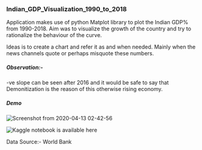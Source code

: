 ### Indian_GDP_Visualization_1990_to_2018

Application makes use of python Matplot library to plot the Indian GDP% from 1990-2018. Aim was to visualize the growth of the country and try to rationalize the behaviour of the curve.

Ideas is to create a chart and refer it as and when needed. Mainly when the news channels quote or perhaps misquote these numbers.

##### Observation:-
-ve slope can be seen after 2016 and it would be safe to say that Demonitization is the reason of this otherwise rising economy.

##### Demo
![Screenshot from 2020-04-13 02-42-56](https://user-images.githubusercontent.com/25440265/79083863-0ccf4080-7d31-11ea-9867-8933ab0d0420.png)

![Kaggle notebook is available here](https://www.kaggle.com/shashankpandey0949/indian-gdp-growth-visualization)





Data Source:-  World Bank
